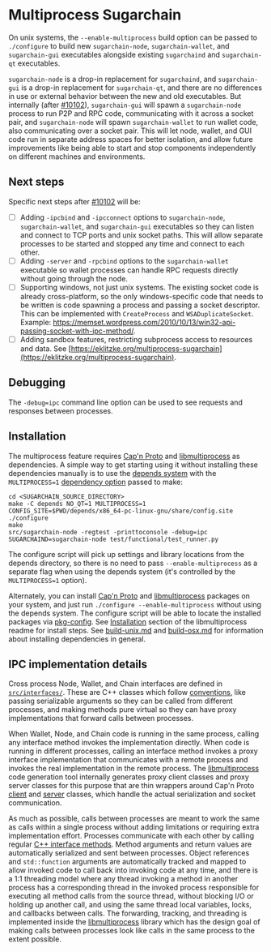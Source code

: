 # Multiprocess Sugarchain

On unix systems, the `--enable-multiprocess` build option can be passed to `./configure` to build new `sugarchain-node`, `sugarchain-wallet`, and `sugarchain-gui` executables alongside existing `sugarchaind` and `sugarchain-qt` executables.

`sugarchain-node` is a drop-in replacement for `sugarchaind`, and `sugarchain-gui` is a drop-in replacement for `sugarchain-qt`, and there are no differences in use or external behavior between the new and old executables. But internally (after [#10102](https://github.com/sugarchain/sugarchain/pull/10102)), `sugarchain-gui` will spawn a `sugarchain-node` process to run P2P and RPC code, communicating with it across a socket pair, and `sugarchain-node` will spawn `sugarchain-wallet` to run wallet code, also communicating over a socket pair. This will let node, wallet, and GUI code run in separate address spaces for better isolation, and allow future improvements like being able to start and stop components independently on different machines and environments.

## Next steps

Specific next steps after [#10102](https://github.com/sugarchain/sugarchain/pull/10102) will be:

- [ ] Adding `-ipcbind` and `-ipcconnect` options to `sugarchain-node`, `sugarchain-wallet`, and `sugarchain-gui` executables so they can listen and connect to TCP ports and unix socket paths. This will allow separate processes to be started and stopped any time and connect to each other.
- [ ] Adding `-server` and `-rpcbind` options to the `sugarchain-wallet` executable so wallet processes can handle RPC requests directly without going through the node.
- [ ] Supporting windows, not just unix systems. The existing socket code is already cross-platform, so the only windows-specific code that needs to be written is code spawning a process and passing a socket descriptor. This can be implemented with `CreateProcess` and `WSADuplicateSocket`. Example: https://memset.wordpress.com/2010/10/13/win32-api-passing-socket-with-ipc-method/.
- [ ] Adding sandbox features, restricting subprocess access to resources and data. See [https://eklitzke.org/multiprocess-sugarchain](https://eklitzke.org/multiprocess-sugarchain).

## Debugging

The `-debug=ipc` command line option can be used to see requests and responses between processes.

## Installation

The multiprocess feature requires [Cap'n Proto](https://capnproto.org/) and [libmultiprocess](https://github.com/chaincodelabs/libmultiprocess) as dependencies. A simple way to get starting using it without installing these dependencies manually is to use the [depends system](../depends) with the `MULTIPROCESS=1` [dependency option](../depends#dependency-options) passed to make:

```
cd <SUGARCHAIN_SOURCE_DIRECTORY>
make -C depends NO_QT=1 MULTIPROCESS=1
CONFIG_SITE=$PWD/depends/x86_64-pc-linux-gnu/share/config.site ./configure
make
src/sugarchain-node -regtest -printtoconsole -debug=ipc
SUGARCHAIND=sugarchain-node test/functional/test_runner.py
```

The configure script will pick up settings and library locations from the depends directory, so there is no need to pass `--enable-multiprocess` as a separate flag when using the depends system (it's controlled by the `MULTIPROCESS=1` option).

Alternately, you can install [Cap'n Proto](https://capnproto.org/) and [libmultiprocess](https://github.com/chaincodelabs/libmultiprocess) packages on your system, and just run `./configure --enable-multiprocess` without using the depends system. The configure script will be able to locate the installed packages via [pkg-config](https://www.freedesktop.org/wiki/Software/pkg-config/). See [Installation](https://github.com/chaincodelabs/libmultiprocess#installation) section of the libmultiprocess readme for install steps. See [build-unix.md](build-unix.md) and [build-osx.md](build-osx.md) for information about installing dependencies in general.

## IPC implementation details

Cross process Node, Wallet, and Chain interfaces are defined in
[`src/interfaces/`](../src/interfaces/). These are C++ classes which follow
[conventions](developer-notes.md#internal-interface-guidelines), like passing
serializable arguments so they can be called from different processes, and
making methods pure virtual so they can have proxy implementations that forward
calls between processes.

When Wallet, Node, and Chain code is running in the same process, calling any
interface method invokes the implementation directly. When code is running in
different processes, calling an interface method invokes a proxy interface
implementation that communicates with a remote process and invokes the real
implementation in the remote process. The
[libmultiprocess](https://github.com/chaincodelabs/libmultiprocess) code
generation tool internally generates proxy client classes and proxy server
classes for this purpose that are thin wrappers around Cap'n Proto
[client](https://capnproto.org/cxxrpc.html#clients) and
[server](https://capnproto.org/cxxrpc.html#servers) classes, which handle the
actual serialization and socket communication.

As much as possible, calls between processes are meant to work the same as
calls within a single process without adding limitations or requiring extra
implementation effort. Processes communicate with each other by calling regular
[C++ interface methods](../src/interfaces/README.md). Method arguments and
return values are automatically serialized and sent between processes. Object
references and `std::function` arguments are automatically tracked and mapped
to allow invoked code to call back into invoking code at any time, and there is
a 1:1 threading model where any thread invoking a method in another process has
a corresponding thread in the invoked process responsible for executing all
method calls from the source thread, without blocking I/O or holding up another
call, and using the same thread local variables, locks, and callbacks between
calls. The forwarding, tracking, and threading is implemented inside the
[libmultiprocess](https://github.com/chaincodelabs/libmultiprocess) library
which has the design goal of making calls between processes look like calls in
the same process to the extent possible.
